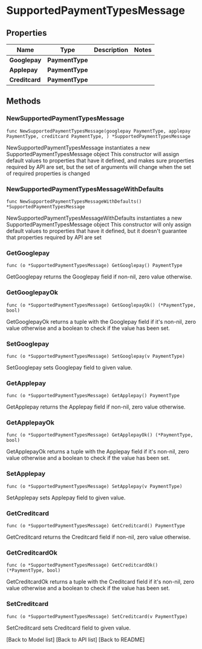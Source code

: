 # SupportedPaymentTypesMessage

## Properties

| Name           | Type            | Description | Notes |
| -------------- | --------------- | ----------- | ----- |
| **Googlepay**  | **PaymentType** |             |       |
| **Applepay**   | **PaymentType** |             |       |
| **Creditcard** | **PaymentType** |             |       |

## Methods

### NewSupportedPaymentTypesMessage

`func NewSupportedPaymentTypesMessage(googlepay PaymentType, applepay PaymentType, creditcard PaymentType, ) *SupportedPaymentTypesMessage`

NewSupportedPaymentTypesMessage instantiates a new SupportedPaymentTypesMessage object This constructor will assign default values to properties that have it defined, and makes sure properties required by API are set, but the set of arguments will change when the set of required properties is changed

### NewSupportedPaymentTypesMessageWithDefaults

`func NewSupportedPaymentTypesMessageWithDefaults() *SupportedPaymentTypesMessage`

NewSupportedPaymentTypesMessageWithDefaults instantiates a new SupportedPaymentTypesMessage object This constructor will only assign default values to properties that have it defined, but it doesn't guarantee that properties required by API are set

### GetGooglepay

`func (o *SupportedPaymentTypesMessage) GetGooglepay() PaymentType`

GetGooglepay returns the Googlepay field if non-nil, zero value otherwise.

### GetGooglepayOk

`func (o *SupportedPaymentTypesMessage) GetGooglepayOk() (*PaymentType, bool)`

GetGooglepayOk returns a tuple with the Googlepay field if it's non-nil, zero value otherwise and a boolean to check if the value has been set.

### SetGooglepay

`func (o *SupportedPaymentTypesMessage) SetGooglepay(v PaymentType)`

SetGooglepay sets Googlepay field to given value.

### GetApplepay

`func (o *SupportedPaymentTypesMessage) GetApplepay() PaymentType`

GetApplepay returns the Applepay field if non-nil, zero value otherwise.

### GetApplepayOk

`func (o *SupportedPaymentTypesMessage) GetApplepayOk() (*PaymentType, bool)`

GetApplepayOk returns a tuple with the Applepay field if it's non-nil, zero value otherwise and a boolean to check if the value has been set.

### SetApplepay

`func (o *SupportedPaymentTypesMessage) SetApplepay(v PaymentType)`

SetApplepay sets Applepay field to given value.

### GetCreditcard

`func (o *SupportedPaymentTypesMessage) GetCreditcard() PaymentType`

GetCreditcard returns the Creditcard field if non-nil, zero value otherwise.

### GetCreditcardOk

`func (o *SupportedPaymentTypesMessage) GetCreditcardOk() (*PaymentType, bool)`

GetCreditcardOk returns a tuple with the Creditcard field if it's non-nil, zero value otherwise and a boolean to check if the value has been set.

### SetCreditcard

`func (o *SupportedPaymentTypesMessage) SetCreditcard(v PaymentType)`

SetCreditcard sets Creditcard field to given value.

\[Back to Model list] \[Back to API list] \[Back to README]
